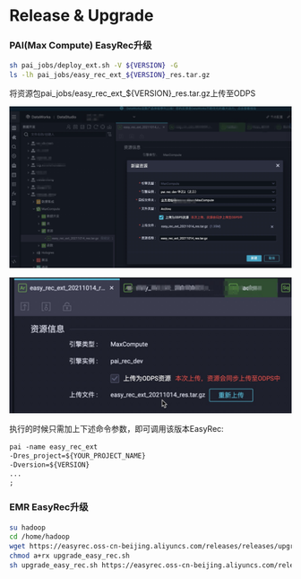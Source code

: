 # Release & Upgrade

### PAI(Max Compute) EasyRec升级

```bash
sh pai_jobs/deploy_ext.sh -V ${VERSION} -G
ls -lh pai_jobs/easy_rec_ext_${VERSION}_res.tar.gz
```

将资源包pai_jobs/easy_rec_ext_${VERSION}_res.tar.gz上传至ODPS

![newresource.png](../images/release/newresource.png)

![resourceinformation.png](../images/release/resourceinformation.png)

执行的时候只需加上下述命令参数，即可调用该版本EasyRec:

```
pai -name easy_rec_ext
-Dres_project=${YOUR_PROJECT_NAME}
-Dversion=${VERSION}
...
;
```

### EMR EasyRec升级

```bash
su hadoop
cd /home/hadoop
wget https://easyrec.oss-cn-beijing.aliyuncs.com/releases/releases/upgrade_easy_rec.sh -O upgrade_easy_rec.sh
chmod a+rx upgrade_easy_rec.sh
sh upgrade_easy_rec.sh https://easyrec.oss-cn-beijing.aliyuncs.com/releases/easy_rec-0.1.0-py2.py3-none-any.whl
```
